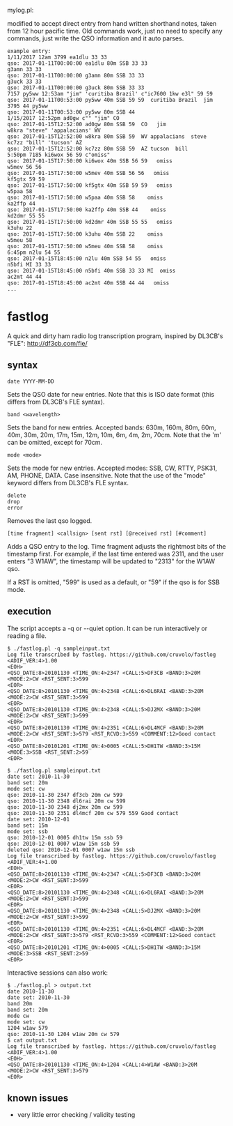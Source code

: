 mylog.pl:

modified to accept direct entry from hand written shorthand notes, taken from 12 hour pacific time. Old commands work, just no need to specify any commands, just write the QSO information and it auto parses.
```
example entry:
1/11/2017 12am 3799 ea1dlu 33 33
qso: 2017-01-11T00:00:00 ea1dlu 80m SSB 33 33    
g3amn 33 33
qso: 2017-01-11T00:00:00 g3amn 80m SSB 33 33    
g3uck 33 33
qso: 2017-01-11T00:00:00 g3uck 80m SSB 33 33    
7157 py5ww 12:53am "jim" 'curitiba Brazil' c"ic7600 1kw e3l" 59 59
qso: 2017-01-11T00:53:00 py5ww 40m SSB 59 59  curitiba Brazil  jim
3795 44 py5ww
qso: 2017-01-11T00:53:00 py5ww 80m SSB 44     
1/15/2017 12:52pm ad0gw c"" "jim" CO
qso: 2017-01-15T12:52:00 ad0gw 80m SSB 59  CO   jim
w8kra "steve" 'appalacians' WV
qso: 2017-01-15T12:52:00 w8kra 80m SSB 59  WV appalacians  steve
kc7zz "bill" 'tucson' AZ
qso: 2017-01-15T12:52:00 kc7zz 80m SSB 59  AZ tucson  bill
5:50pm 7185 ki6wox 56 59 c"omiss"            
qso: 2017-01-15T17:50:00 ki6wox 40m SSB 56 59   omiss 
w5mev 56 56 
qso: 2017-01-15T17:50:00 w5mev 40m SSB 56 56   omiss 
kf5gtx 59 59
qso: 2017-01-15T17:50:00 kf5gtx 40m SSB 59 59   omiss 
w5paa 58
qso: 2017-01-15T17:50:00 w5paa 40m SSB 58    omiss 
ka2ffp 44
qso: 2017-01-15T17:50:00 ka2ffp 40m SSB 44    omiss 
kd2dmr 55 55
qso: 2017-01-15T17:50:00 kd2dmr 40m SSB 55 55   omiss 
k3uhu 22
qso: 2017-01-15T17:50:00 k3uhu 40m SSB 22    omiss 
w5meu 58
qso: 2017-01-15T17:50:00 w5meu 40m SSB 58    omiss 
6:45pm n2lu 54 55
qso: 2017-01-15T18:45:00 n2lu 40m SSB 54 55   omiss 
n5bfi MI 33 33
qso: 2017-01-15T18:45:00 n5bfi 40m SSB 33 33 MI  omiss 
ac2mt 44 44
qso: 2017-01-15T18:45:00 ac2mt 40m SSB 44 44   omiss 
...
```

fastlog
=======

A quick and dirty ham radio log transcription program, inspired by DL3CB's
"FLE": http://df3cb.com/fle/

## syntax

```
date YYYY-MM-DD
```
Sets the QSO date for new entries.  Note that this is ISO date format (this
differs from DL3CB's FLE syntax).

```
band <wavelength>
```
Sets the band for new entries.  Accepted bands: 630m, 160m, 80m, 60m, 40m, 30m,
20m, 17m, 15m, 12m, 10m, 6m, 4m, 2m, 70cm.  Note that the 'm' can be omitted, except
for 70cm.

```
mode <mode>
```
Sets the mode for new entries.  Accepted modes: SSB, CW, RTTY, PSK31, AM,
PHONE, DATA.  Case insensitive.  Note that the use of the "mode" keyword
differs from DL3CB's FLE syntax.

```
delete
drop
error
```

Removes the last qso logged.

```
[time fragment] <callsign> [sent rst] [@received rst] [#comment]
```
Adds a QSO entry to the log.  Time fragment adjusts the rightmost bits of the
timestamp first.  For example, if the last time entered was 2311, and the user
enters "3 W1AW", the timestamp will be updated to "2313" for the W1AW qso.

If a RST is omitted, "599" is used as a default, or "59" if the qso is for SSB
mode.

## execution

The script accepts a -q or --quiet option.  It can be run interactively or
reading a file.

```
$ ./fastlog.pl -q sampleinput.txt
Log file transcribed by fastlog. https://github.com/cruvolo/fastlog
<ADIF_VER:4>1.00
<EOH>
<QSO_DATE:8>20101130 <TIME_ON:4>2347 <CALL:5>DF3CB <BAND:3>20M <MODE:2>CW <RST_SENT:3>599
<EOR>
<QSO_DATE:8>20101130 <TIME_ON:4>2348 <CALL:6>DL6RAI <BAND:3>20M <MODE:2>CW <RST_SENT:3>599
<EOR>
<QSO_DATE:8>20101130 <TIME_ON:4>2348 <CALL:5>DJ2MX <BAND:3>20M <MODE:2>CW <RST_SENT:3>599
<EOR>
<QSO_DATE:8>20101130 <TIME_ON:4>2351 <CALL:6>DL4MCF <BAND:3>20M <MODE:2>CW <RST_SENT:3>579 <RST_RCVD:3>559 <COMMENT:12>Good contact
<EOR>
<QSO_DATE:8>20101201 <TIME_ON:4>0005 <CALL:5>DH1TW <BAND:3>15M <MODE:3>SSB <RST_SENT:2>59
<EOR>
```

```
$ ./fastlog.pl sampleinput.txt
date set: 2010-11-30
band set: 20m
mode set: cw
qso: 2010-11-30 2347 df3cb 20m cw 599
qso: 2010-11-30 2348 dl6rai 20m cw 599
qso: 2010-11-30 2348 dj2mx 20m cw 599
qso: 2010-11-30 2351 dl4mcf 20m cw 579 559 Good contact
date set: 2010-12-01
band set: 15m
mode set: ssb
qso: 2010-12-01 0005 dh1tw 15m ssb 59
qso: 2010-12-01 0007 w1aw 15m ssb 59
deleted qso: 2010-12-01 0007 w1aw 15m ssb
Log file transcribed by fastlog. https://github.com/cruvolo/fastlog
<ADIF_VER:4>1.00
<EOH>
<QSO_DATE:8>20101130 <TIME_ON:4>2347 <CALL:5>DF3CB <BAND:3>20M <MODE:2>CW <RST_SENT:3>599
<EOR>
<QSO_DATE:8>20101130 <TIME_ON:4>2348 <CALL:6>DL6RAI <BAND:3>20M <MODE:2>CW <RST_SENT:3>599
<EOR>
<QSO_DATE:8>20101130 <TIME_ON:4>2348 <CALL:5>DJ2MX <BAND:3>20M <MODE:2>CW <RST_SENT:3>599
<EOR>
<QSO_DATE:8>20101130 <TIME_ON:4>2351 <CALL:6>DL4MCF <BAND:3>20M <MODE:2>CW <RST_SENT:3>579 <RST_RCVD:3>559 <COMMENT:12>Good contact
<EOR>
<QSO_DATE:8>20101201 <TIME_ON:4>0005 <CALL:5>DH1TW <BAND:3>15M <MODE:3>SSB <RST_SENT:2>59
<EOR>
```

Interactive sessions can also work:

```
$ ./fastlog.pl > output.txt
date 2010-11-30
date set: 2010-11-30
band 20m
band set: 20m
mode cw
mode set: cw
1204 w1aw 579
qso: 2010-11-30 1204 w1aw 20m cw 579
$ cat output.txt
Log file transcribed by fastlog. https://github.com/cruvolo/fastlog
<ADIF_VER:4>1.00
<EOH>
<QSO_DATE:8>20101130 <TIME_ON:4>1204 <CALL:4>W1AW <BAND:3>20M <MODE:2>CW <RST_SENT:3>579
<EOR>
```

## known issues

* very little error checking / validity testing

